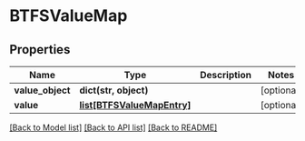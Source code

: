 # BTFSValueMap

## Properties
Name | Type | Description | Notes
------------ | ------------- | ------------- | -------------
**value_object** | **dict(str, object)** |  | [optional] 
**value** | [**list[BTFSValueMapEntry]**](BTFSValueMapEntry.md) |  | [optional] 

[[Back to Model list]](../README.md#documentation-for-models) [[Back to API list]](../README.md#documentation-for-api-endpoints) [[Back to README]](../README.md)


